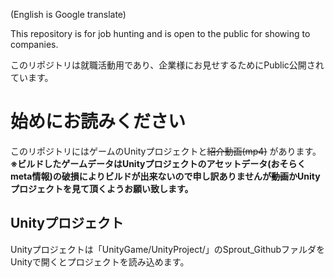 (English is Google translate)

 This repository is for job hunting and is open to the public for showing to companies.

このリポジトリは就職活動用であり、企業様にお見せするためにPublic公開されています。

# 始めにお読みください
このリポジトリにはゲームのUnityプロジェクトと~~紹介動画(mp4)~~ があります。
**※ビルドしたゲームデータはUnityプロジェクトのアセットデータ(おそらくmeta情報)の破損によりビルドが出来ないので申し訳ありませんが~~動画~~かUnityプロジェクトを見て頂くようお願い致します。**

## Unityプロジェクト
Unityプロジェクトは「UnityGame/UnityProject/」のSprout_GithubファルダをUnityで開くとプロジェクトを読み込めます。
